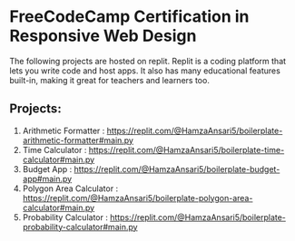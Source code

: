 # FreeCodeCamp Certification in Responsive Web Design
The following projects are hosted on replit. Replit is a coding platform that lets you write code and host apps. It also has many educational features built-in, making it great for teachers and learners too.
<h2>Projects:</h2>
<section>
<ol>
  <li>Arithmetic Formatter : <a href="https://replit.com/@HamzaAnsari5/boilerplate-arithmetic-formatter#main.py" target="_blank">https://replit.com/@HamzaAnsari5/boilerplate-arithmetic-formatter#main.py</a></li>
  <li>Time Calculator : <a href="https://replit.com/@HamzaAnsari5/boilerplate-time-calculator#main.py" target="_blank">https://replit.com/@HamzaAnsari5/boilerplate-time-calculator#main.py</a></li>
  <li>Budget App : <a href="https://replit.com/@HamzaAnsari5/boilerplate-budget-app#main.py" target="_blank">https://replit.com/@HamzaAnsari5/boilerplate-budget-app#main.py</a></li>
  <li>Polygon Area Calculator : <a href="https://replit.com/@HamzaAnsari5/boilerplate-polygon-area-calculator#main.py" target="_blank">https://replit.com/@HamzaAnsari5/boilerplate-polygon-area-calculator#main.py</a></li>
  <li>Probability Calculator : <a href="https://replit.com/@HamzaAnsari5/boilerplate-probability-calculator#main.py" target="_blank">https://replit.com/@HamzaAnsari5/boilerplate-probability-calculator#main.py</a></li>
  
  </ol>
  </section>
